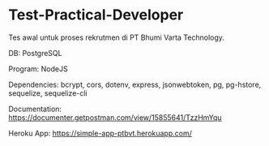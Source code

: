 # Test-Practical-Developer

Tes awal untuk proses rekrutmen di PT Bhumi Varta Technology.

DB: PostgreSQL

Program: NodeJS

Dependencies: bcrypt, cors, dotenv, express, jsonwebtoken, pg, pg-hstore, sequelize, sequelize-cli

Documentation: https://documenter.getpostman.com/view/15855641/TzzHmYqu

Heroku App: https://simple-app-ptbvt.herokuapp.com/
